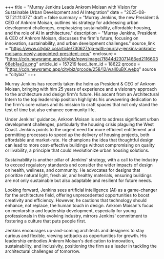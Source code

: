 +++
title = "Murray Jenkins Leads Ankrom Moisan with Vision for Sustainable Urban Development and AI Integration"
date = "2025-08-12T21:11:07Z"
draft = false
summary = "Murray Jenkins, the new President & CEO of Ankrom Moisan, outlines his strategy for addressing urban development challenges, emphasizing sustainability, affordable housing, and the role of AI in architecture."
description = "Murray Jenkins, President & CEO of Ankrom Moisan, discusses the firm's future, focusing on innovation, sustainability, and urban development challenges."
source_link = "https://www.citybiz.co/article/730627/qa-with-murray-jenkins-ankrom-moisans-newly-appointed-president-ceo/"
enclosure = "https://cdn.newsramp.app/citybiz/newsimage/7f844d23071466ed211660368eb1ae2e.png"
article_id = 157219
feed_item_id = 18622
qrcode = "https://cdn.newsramp.app/citybiz/qrcode/258/12/wall0uBX.webp"
source = "citybiz"
+++

<p>Murray Jenkins has recently taken the helm as President & CEO of Ankrom Moisan, bringing with him 25 years of experience and a visionary approach to the architecture and design firm's future. His ascent from an Architectural Intern to the top leadership position highlights his unwavering dedication to the firm's core values and its mission to craft spaces that not only stand the test of time but also enhance community life.</p><p>Under Jenkins' guidance, Ankrom Moisan is set to address significant urban development challenges, particularly the housing crisis plaguing the West Coast. Jenkins points to the urgent need for more efficient entitlement and permitting processes to speed up the delivery of housing projects, both affordable and market-rate. He champions the idea that thoughtful design can lead to more cost-effective buildings without compromising on quality or livability, a principle that could revolutionize urban housing solutions.</p><p>Sustainability is another pillar of Jenkins' strategy, with a call to the industry to exceed regulatory standards and consider the wider impacts of design on health, wellness, and community. He advocates for designs that prioritize natural light, fresh air, and healthy materials, ensuring buildings are not only sustainable but also adaptable and resilient for future needs.</p><p>Looking forward, Jenkins sees artificial intelligence (AI) as a game-changer for the architecture field, offering unprecedented opportunities to boost creativity and efficiency. However, he cautions that technology should enhance, not replace, the human touch in design. Ankrom Moisan's focus on mentorship and leadership development, especially for young professionals in this evolving industry, mirrors Jenkins' commitment to fostering a culture that puts people first.</p><p>Jenkins encourages up-and-coming architects and designers to stay curious and flexible, viewing setbacks as opportunities for growth. His leadership embodies Ankrom Moisan's dedication to innovation, sustainability, and inclusivity, positioning the firm as a leader in tackling the architectural challenges of tomorrow.</p>